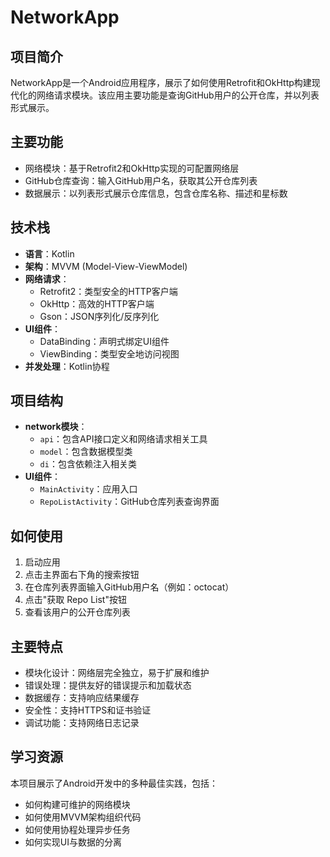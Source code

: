 # NetworkApp

## 项目简介
NetworkApp是一个Android应用程序，展示了如何使用Retrofit和OkHttp构建现代化的网络请求模块。该应用主要功能是查询GitHub用户的公开仓库，并以列表形式展示。

## 主要功能
- 网络模块：基于Retrofit2和OkHttp实现的可配置网络层
- GitHub仓库查询：输入GitHub用户名，获取其公开仓库列表
- 数据展示：以列表形式展示仓库信息，包含仓库名称、描述和星标数

## 技术栈
- **语言**：Kotlin
- **架构**：MVVM (Model-View-ViewModel)
- **网络请求**：
  - Retrofit2：类型安全的HTTP客户端
  - OkHttp：高效的HTTP客户端
  - Gson：JSON序列化/反序列化
- **UI组件**：
  - DataBinding：声明式绑定UI组件
  - ViewBinding：类型安全地访问视图
- **并发处理**：Kotlin协程

## 项目结构
- **network模块**：
  - `api`：包含API接口定义和网络请求相关工具
  - `model`：包含数据模型类
  - `di`：包含依赖注入相关类
- **UI组件**：
  - `MainActivity`：应用入口
  - `RepoListActivity`：GitHub仓库列表查询界面

## 如何使用
1. 启动应用
2. 点击主界面右下角的搜索按钮
3. 在仓库列表界面输入GitHub用户名（例如：octocat）
4. 点击"获取 Repo List"按钮
5. 查看该用户的公开仓库列表

## 主要特点
- 模块化设计：网络层完全独立，易于扩展和维护
- 错误处理：提供友好的错误提示和加载状态
- 数据缓存：支持响应结果缓存
- 安全性：支持HTTPS和证书验证
- 调试功能：支持网络日志记录

## 学习资源
本项目展示了Android开发中的多种最佳实践，包括：
- 如何构建可维护的网络模块
- 如何使用MVVM架构组织代码
- 如何使用协程处理异步任务
- 如何实现UI与数据的分离